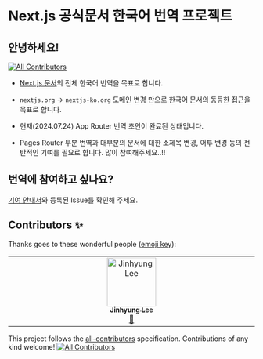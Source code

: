 # Next.js 공식문서 한국어 번역 프로젝트

## 안녕하세요!

<!-- ALL-CONTRIBUTORS-BADGE:START - Do not remove or modify this section -->

[![All Contributors](https://img.shields.io/badge/all_contributors-1-orange.svg?style=flat-square)](#contributors-)

<!-- ALL-CONTRIBUTORS-BADGE:END -->

- [Next.js 문서](https://nextjs.org/docs)의 전체 한국어 번역을 목표로 합니다.
- `nextjs.org` -> `nextjs-ko.org` 도메인 변경 만으로 한국어 문서의 동등한 접근을 목표로 합니다.

- 현재(2024.07.24) App Router 번역 초안이 완료된 상태입니다.
- Pages Router 부분 번역과 대부분의 문서에 대한 소제목 변경, 어투 변경 등의 전반적인 기여를 필요로 합니다. 많이 참여해주세요..!!

## 번역에 참여하고 싶나요?

[기여 안내서](https://github.com/luciancah/nextjs-ko/blob/main/CONTRIBUTING.MD)와 등록된 Issue를 확인해 주세요.

<!-- ALL-CONTRIBUTORS-LIST:START - Do not remove or modify this section -->
<!-- prettier-ignore-start -->
<!-- markdownlint-disable -->

<!-- markdownlint-restore -->
<!-- prettier-ignore-end -->

<!-- ALL-CONTRIBUTORS-LIST:END -->

## Contributors ✨

Thanks goes to these wonderful people ([emoji key](https://allcontributors.org/docs/en/emoji-key)):

<!-- ALL-CONTRIBUTORS-LIST:START - Do not remove or modify this section -->
<!-- prettier-ignore-start -->
<!-- markdownlint-disable -->
<table>
  <tbody>
    <tr>
      <td align="center" valign="top" width="14.28%"><a href="https://blog.luciancah.com"><img src="https://avatars.githubusercontent.com/u/8311335?v=4?s=100" width="100px;" alt="Jinhyung Lee"/><br /><sub><b>Jinhyung Lee</b></sub></a><br /><a href="https://github.com/luciancah/nextjs-ko/commits?author=luciancah" title="Documentation">📖</a></td>
    </tr>
  </tbody>
</table>

<!-- markdownlint-restore -->
<!-- prettier-ignore-end -->

<!-- ALL-CONTRIBUTORS-LIST:END -->

This project follows the [all-contributors](https://github.com/all-contributors/all-contributors) specification. Contributions of any kind welcome!
[![All Contributors](https://img.shields.io/github/all-contributors/luciancah/nextjs-ko?color=ee8449&style=flat-square)](#contributors)

